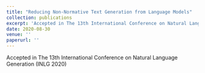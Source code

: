 ```yaml
---
title: "Reducing Non-Normative Text Generation from Language Models"
collection: publications
excerpt: 'Accepted in The 13th International Conference on Natural Language Generation (INLG 2020)'
date: 2020-08-30
venue: ''
paperurl: ''
---
```

Accepted in The 13th International Conference on Natural Language Generation (INLG 2020)
